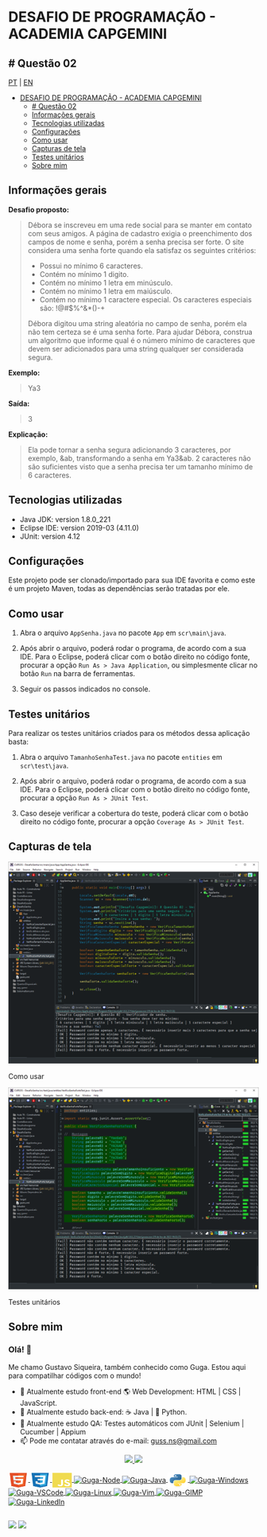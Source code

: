 # DESAFIO DE PROGRAMAÇÃO - ACADEMIA CAPGEMINI

## # Questão 02

[PT](README.md) | [EN](README-en.md)

<!-- TOC -->

- [DESAFIO DE PROGRAMAÇÃO - ACADEMIA CAPGEMINI](#desafio-de-programa%C3%A7%C3%A3o---academia-capgemini)
  - [# Questão 02](#-quest%C3%A3o-02)
  - [Informações gerais](#informa%C3%A7%C3%B5es-gerais)
  - [Tecnologias utilizadas](#tecnologias-utilizadas)
  - [Configurações](#configura%C3%A7%C3%B5es)
  - [Como usar](#como-usar)
  - [Capturas de tela](#capturas-de-tela)
  - [Testes unitários](#testes-unit%C3%A1rios)
  - [Sobre mim](#sobre-mim)

<!-- /TOC -->

## Informações gerais

**Desafio proposto:**

> Débora se inscreveu em uma rede social para se manter em contato com seus amigos. A página de cadastro exigia o preenchimento dos campos de nome e senha, porém a senha precisa ser forte. O site considera uma senha forte quando ela satisfaz os seguintes critérios:
>
> - Possui no mínimo 6 caracteres.
> - Contém no mínimo 1 digito.
> - Contém no mínimo 1 letra em minúsculo.
> - Contém no mínimo 1 letra em maiúsculo.
> - Contém no mínimo 1 caractere especial. Os caracteres especiais são: !@#$%^&*()-+
>
> Débora digitou uma string aleatória no campo de senha, porém ela não tem certeza se é uma senha forte. Para ajudar Débora, construa um algoritmo que informe qual é o número mínimo de caracteres que devem ser adicionados para uma string qualquer ser considerada segura.

**Exemplo:**
> Ya3

**Saída:**
> 3

**Explicação:**
> Ela pode tornar a senha segura adicionando 3 caracteres, por exemplo, &ab, transformando a senha em Ya3&ab. 2 caracteres não são suficientes visto que a senha precisa ter um tamanho mínimo de 6 caracteres.

## Tecnologias utilizadas

- Java JDK: version 1.8.0_221
- Eclipse IDE: version 2019-03 (4.11.0)
- JUnit: version 4.12

## Configurações

Este projeto pode ser clonado/importado para sua IDE favorita e como este é um projeto Maven, todas as dependências serão tratadas por ele.

## Como usar

1. Abra o arquivo `AppSenha.java` no pacote `App` em `scr\main\java`.

2. Após abrir o arquivo, poderá rodar o programa, de acordo com a sua IDE. Para o Eclipse, poderá clicar com o botão direito no código fonte, procurar a opção `Run As > Java Application`, ou simplesmente clicar no botão `Run` na barra de ferramentas.

3. Seguir os passos indicados no console.

## Testes unitários

Para realizar os testes unitários criados para os métodos dessa aplicação basta:

1. Abra o arquivo `TamanhoSenhaTest.java` no pacote `entities` em `scr\test\java`.

2. Após abrir o arquivo, poderá rodar o programa, de acordo com a sua IDE. Para o Eclipse, poderá clicar com o botão direito no código fonte, procurar a opção `Run As > JUnit Test`.

3. Caso deseje verificar a cobertura do teste, poderá clicar com o botão direito no código fonte, procurar a opção `Coverage As > JUnit Test`.

## Capturas de tela

![Screenshot resultado](./img/screenshot-001.png)

Como usar

![Screenshot resultado](./img/screenshot-002.png)

Testes unitários

## Sobre mim

<!-- TOC ignore:true -->
### Olá! 👋

Me chamo Gustavo Siqueira, também conhecido como Guga. Estou aqui para compatilhar códigos com o mundo!

- 🌱 Atualmente estudo front-end 🌎 Web Development: HTML | CSS | JavaScript.
- 🦾 Atualmente estudo back-end: ☕ Java | 🐍 Python.
- 🐞 Atualmente estudo QA: Testes automáticos com JUnit | Selenium | Cucumber | Appium
- 📫 Pode me contatar através do e-mail: guss.ns@gmail.com

<div align="center">
  <a href="https://github.com/siqueira-gustavo">
  <img height="160em" src="https://github-readme-stats.vercel.app/api?username=siqueira-gustavo&show_icons=true&theme=onedark&include_all_commits=true&count_private=true"/>
  <img height="160em" src="https://github-readme-stats.vercel.app/api/top-langs/?username=siqueira-gustavo&layout=compact&langs_count=7&theme=onedark"/>
</div>
<div style="display: inline_block"><br>
  <img align="center" alt="Guga-HTML" height="30" width="40" src="https://raw.githubusercontent.com/devicons/devicon/master/icons/html5/html5-original.svg">
  <img align="center" alt="Guga-CSS" height="30" width="40" src="https://raw.githubusercontent.com/devicons/devicon/master/icons/css3/css3-original.svg">
  <img align="center" alt="Guga-JS" height="30" width="40" src="https://raw.githubusercontent.com/devicons/devicon/master/icons/javascript/javascript-plain.svg">
  <img align="center" alt="Guga-Node" height="30" width="40" src="https://cdn.jsdelivr.net/gh/devicons/devicon/icons/nodejs/nodejs-original.svg">
  <img align="center" alt="Guga-Java" height="30" width="40" src="https://cdn.jsdelivr.net/gh/devicons/devicon/icons/java/java-original-wordmark.svg">
  <img align="center" alt="Guga-Python" height="30" width="40" src="https://raw.githubusercontent.com/devicons/devicon/master/icons/python/python-original.svg">
  <img align="center" alt="Guga-Windows" height="30" width="40" src="https://cdn.jsdelivr.net/gh/devicons/devicon/icons/windows8/windows8-original.svg">
  <img align="center" alt="Guga-VSCode" height="30" width="40" src="https://cdn.jsdelivr.net/gh/devicons/devicon/icons/vscode/vscode-original.svg">
  <img align="center" alt="Guga-Linux" height="30" width="40" src="https://cdn.jsdelivr.net/gh/devicons/devicon/icons/linux/linux-original.svg">
  <img align="center" alt="Guga-Vim" height="30" width="40" src="https://cdn.jsdelivr.net/gh/devicons/devicon/icons/vim/vim-original.svg">
  <img align="center" alt="Guga-GIMP" height="30" width="40" src="https://cdn.jsdelivr.net/gh/devicons/devicon/icons/gimp/gimp-original.svg">
  <img align="center" alt="Guga-LinkedIn" height="30" width="40" src="https://cdn.jsdelivr.net/gh/devicons/devicon/icons/linkedin/linkedin-original.svg">
</div>

<!-- TOC ignore:true -->
##

<div>
  <a href = "mailto:guss.ns@gmail.com"><img src="https://img.shields.io/badge/-Gmail-%23333?style=for-the-badge&logo=gmail&logoColor=white" target="_blank"></a>
  <a href="https://www.linkedin.com/in/gustavo-siqueira-759465181/" target="_blank"><img src="https://img.shields.io/badge/-LinkedIn-%230077B5?style=for-the-badge&logo=linkedin&logoColor=white" target="_blank"></a>

  <!-- ![Snake animation](https://github.com/siqueira-gustavo/siqueira-gustavo/blob/output/github-contribution-grid-snake.svg) -->

</div>
